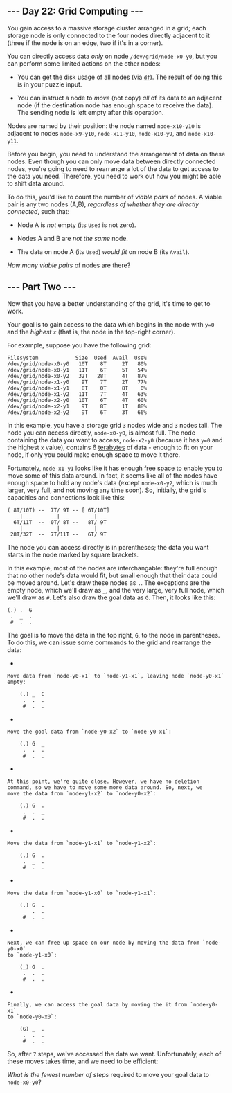 ## --- Day 22: Grid Computing --- ##

You gain access to a massive storage cluster arranged in a grid; each
storage node is only connected to the four nodes directly adjacent to
it (three if the node is on an edge, two if it's in a corner).

You can directly access data *only* on node `/dev/grid/node-x0-y0`, but
you can perform some limited actions on the other nodes:

  * You can get the disk usage of all nodes (via [`df`](https://en.wikipedia.org/wiki/Df_(Unix)#Example)).
    The result of doing this is in your puzzle input.

  * You can instruct a node to *move* (not copy) *all* of its data to
    an adjacent node (if the destination node has enough space to
    receive the data). The sending node is left empty after this
    operation.

Nodes are named by their position: the node named `node-x10-y10` is
adjacent to nodes `node-x9-y10`, `node-x11-y10`, `node-x10-y9`, and `node-x10-y11`.

Before you begin, you need to understand the arrangement of data on
these nodes. Even though you can only move data between directly
connected nodes, you're going to need to rearrange a lot of the data to
get access to the data you need. Therefore, you need to work out how
you might be able to shift data around.

To do this, you'd like to count the number of *viable pairs* of nodes.
A viable pair is any two nodes (A,B), *regardless of whether they are
directly connected*, such that:

  * Node A is *not* empty (its `Used` is not zero).

  * Nodes A and B are *not the same* node.

  * The data on node A (its `Used`) *would fit* on node B (its `Avail`).

*How many viable pairs* of nodes are there?

## --- Part Two --- ##

Now that you have a better understanding of the grid, it's time to get
to work.

Your goal is to gain access to the data which begins in the node with `y=0`
and the *highest `x`* (that is, the node in the top-right corner).

For example, suppose you have the following grid:

    Filesystem            Size  Used  Avail  Use%
    /dev/grid/node-x0-y0   10T    8T     2T   80%
    /dev/grid/node-x0-y1   11T    6T     5T   54%
    /dev/grid/node-x0-y2   32T   28T     4T   87%
    /dev/grid/node-x1-y0    9T    7T     2T   77%
    /dev/grid/node-x1-y1    8T    0T     8T    0%
    /dev/grid/node-x1-y2   11T    7T     4T   63%
    /dev/grid/node-x2-y0   10T    6T     4T   60%
    /dev/grid/node-x2-y1    9T    8T     1T   88%
    /dev/grid/node-x2-y2    9T    6T     3T   66%

In this example, you have a storage grid `3` nodes wide and `3` nodes
tall. The node you can access directly, `node-x0-y0`, is almost full.
The node containing the data you want to access, `node-x2-y0` (because
it has `y=0` and the highest `x` value), contains 6 [terabytes](https://en.wikipedia.org/wiki/Terabyte)
of data - enough to fit on your node, if only you could make enough
space to move it there.

Fortunately, `node-x1-y1` looks like it has enough free space to enable
you to move some of this data around. In fact, it seems like all of the
nodes have enough space to hold any node's data (except `node-x0-y2`,
which is much larger, very full, and not moving any time soon). So,
initially, the grid's capacities and connections look like this:

    ( 8T/10T) --  7T/ 9T -- [ 6T/10T]
        |           |           |
      6T/11T  --  0T/ 8T --   8T/ 9T
        |           |           |
     28T/32T  --  7T/11T --   6T/ 9T

The node you can access directly is in parentheses; the data you want
starts in the node marked by square brackets.

In this example, most of the nodes are interchangable: they're full
enough that no other node's data would fit, but small enough that their
data could be moved around. Let's draw these nodes as `.`. The
exceptions are the empty node, which we'll draw as `_`, and the very
large, very full node, which we'll draw as `#`. Let's also draw the
goal data as `G`. Then, it looks like this:

    (.) .  G
     .  _  .
     #  .  .

The goal is to move the data in the top right, `G`, to the node in
parentheses. To do this, we can issue some commands to the grid and
rearrange the data:

  * 

    Move data from `node-y0-x1` to `node-y1-x1`, leaving node `node-y0-x1`
    empty:

        (.) _  G
         .  .  .
         #  .  .  

  * 

    Move the goal data from `node-y0-x2` to `node-y0-x1`:

        (.) G  _
         .  .  .
         #  .  .  

  * 

    At this point, we're quite close. However, we have no deletion
    command, so we have to move some more data around. So, next, we
    move the data from `node-y1-x2` to `node-y0-x2`:

        (.) G  .
         .  .  _
         #  .  .  

  * 

    Move the data from `node-y1-x1` to `node-y1-x2`:

        (.) G  .
         .  _  .
         #  .  .  

  * 

    Move the data from `node-y1-x0` to `node-y1-x1`:

        (.) G  .
         _  .  .
         #  .  .  

  * 

    Next, we can free up space on our node by moving the data from `node-y0-x0`
    to `node-y1-x0`:

        (_) G  .
         .  .  .
         #  .  .  

  * 

    Finally, we can access the goal data by moving the it from `node-y0-x1`
    to `node-y0-x0`:

        (G) _  .
         .  .  .
         #  .  .  

So, after `7` steps, we've accessed the data we want. Unfortunately,
each of these moves takes time, and we need to be efficient:

*What is the fewest number of steps* required to move your goal data to
`node-x0-y0`?
